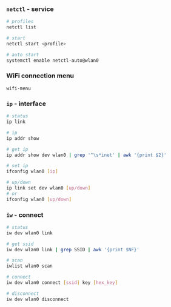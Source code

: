 ### `netctl` - service
```sh
# profiles
netctl list

# start
netctl start <profile>

# auto start
systemctl enable netctl-auto@wlan0
```

### WiFi connection menu
`wifi-menu`

### `ip` - interface
```sh
# status
ip link

# ip
ip addr show

# get ip
ip addr show dev wlan0 | grep '^\s*inet' | awk '{print $2}'

# set ip
ifconfig wlan0 [ip]

# up/down
ip link set dev wlan0 [up/down]
# or
ifconfig wlan0 [up/down]
```

### `iw` - connect
```sh
# status
iw dev wlan0 link

# get ssid
iw dev wlan0 link | grep SSID | awk '{print $NF}'

# scan
iwlist wlan0 scan

# connect
iw dev wlan0 connect [ssid] key [hex_key]

# disconnect
iw dev wlan0 disconnect
```
